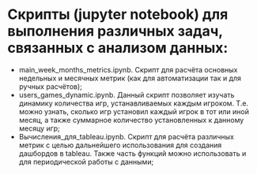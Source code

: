 # Скрипты (jupyter notebook) для выполнения различных задач, связанных с анализом данных:
- main_week_months_metrics.ipynb. Скрипт для расчёта основных недельных и месячных метрик (как для автоматизации так и для ручных расчётов);
- users_games_dynamic.ipynb. Данный скрипт позволяет изучать динамику количества игр, устанавливаемых каждым игроком. Т.е. можно узнать, сколько игр установил каждый игрок в тот или иной месяц, а также суммарное количество установленных к данному месяцу игр;
- Вычисления_для_tableau.ipynb. Скрипт для расчёта различных метрик с целью дальнейшего использования для создания дашбордов в tableau. Также часть функций можно использовать и для периодической работы с данными;
